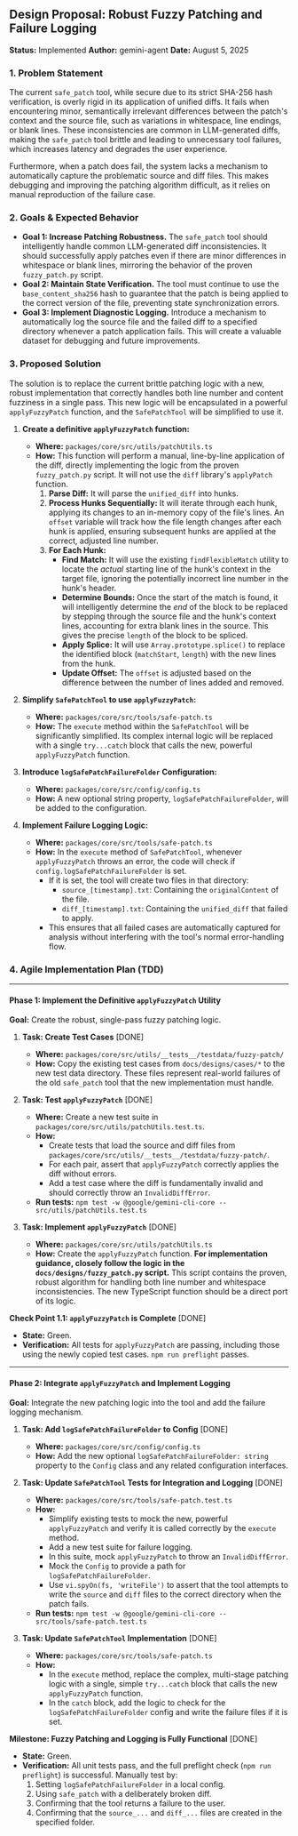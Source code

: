 ## **Design Proposal: Robust Fuzzy Patching and Failure Logging**

**Status:** Implemented
**Author:** gemini-agent
**Date:** August 5, 2025

### 1. Problem Statement

The current `safe_patch` tool, while secure due to its strict SHA-256 hash verification, is overly rigid in its application of unified diffs. It fails when encountering minor, semantically irrelevant differences between the patch's context and the source file, such as variations in whitespace, line endings, or blank lines. These inconsistencies are common in LLM-generated diffs, making the `safe_patch` tool brittle and leading to unnecessary tool failures, which increases latency and degrades the user experience.

Furthermore, when a patch does fail, the system lacks a mechanism to automatically capture the problematic source and diff files. This makes debugging and improving the patching algorithm difficult, as it relies on manual reproduction of the failure case.

### 2. Goals & Expected Behavior

- **Goal 1: Increase Patching Robustness.** The `safe_patch` tool should intelligently handle common LLM-generated diff inconsistencies. It should successfully apply patches even if there are minor differences in whitespace or blank lines, mirroring the behavior of the proven `fuzzy_patch.py` script.
- **Goal 2: Maintain State Verification.** The tool must continue to use the `base_content_sha256` hash to guarantee that the patch is being applied to the correct version of the file, preventing state synchronization errors.
- **Goal 3: Implement Diagnostic Logging.** Introduce a mechanism to automatically log the source file and the failed diff to a specified directory whenever a patch application fails. This will create a valuable dataset for debugging and future improvements.

### 3. Proposed Solution

The solution is to replace the current brittle patching logic with a new, robust implementation that correctly handles both line number and content fuzziness in a single pass. This new logic will be encapsulated in a powerful `applyFuzzyPatch` function, and the `SafePatchTool` will be simplified to use it.

1.  **Create a definitive `applyFuzzyPatch` function:**
    - **Where:** `packages/core/src/utils/patchUtils.ts`
    - **How:** This function will perform a manual, line-by-line application of the diff, directly implementing the logic from the proven `fuzzy_patch.py` script. It will not use the `diff` library's `applyPatch` function.
      1.  **Parse Diff:** It will parse the `unified_diff` into hunks.
      2.  **Process Hunks Sequentially:** It will iterate through each hunk, applying its changes to an in-memory copy of the file's lines. An `offset` variable will track how the file length changes after each hunk is applied, ensuring subsequent hunks are applied at the correct, adjusted line number.
      3.  **For Each Hunk:**
          - **Find Match:** It will use the existing `findFlexibleMatch` utility to locate the _actual_ starting line of the hunk's context in the target file, ignoring the potentially incorrect line number in the hunk's header.
          - **Determine Bounds:** Once the start of the match is found, it will intelligently determine the _end_ of the block to be replaced by stepping through the source file and the hunk's context lines, accounting for extra blank lines in the source. This gives the precise `length` of the block to be spliced.
          - **Apply Splice:** It will use `Array.prototype.splice()` to replace the identified block (`matchStart`, `length`) with the new lines from the hunk.
          - **Update Offset:** The `offset` is adjusted based on the difference between the number of lines added and removed.

2.  **Simplify `SafePatchTool` to use `applyFuzzyPatch`:**
    - **Where:** `packages/core/src/tools/safe-patch.ts`
    - **How:** The `execute` method within the `SafePatchTool` will be significantly simplified. Its complex internal logic will be replaced with a single `try...catch` block that calls the new, powerful `applyFuzzyPatch` function.

3.  **Introduce `logSafePatchFailureFolder` Configuration:**
    - **Where:** `packages/core/src/config/config.ts`
    - **How:** A new optional string property, `logSafePatchFailureFolder`, will be added to the configuration.

4.  **Implement Failure Logging Logic:**
    - **Where:** `packages/core/src/tools/safe-patch.ts`
    - **How:** In the `execute` method of `SafePatchTool`, whenever `applyFuzzyPatch` throws an error, the code will check if `config.logSafePatchFailureFolder` is set.
      - If it is set, the tool will create two files in that directory:
        - `source_[timestamp].txt`: Containing the `originalContent` of the file.
        - `diff_[timestamp].txt`: Containing the `unified_diff` that failed to apply.
      - This ensures that all failed cases are automatically captured for analysis without interfering with the tool's normal error-handling flow.

### 4. Agile Implementation Plan (TDD)

---

#### **Phase 1: Implement the Definitive `applyFuzzyPatch` Utility**

**Goal:** Create the robust, single-pass fuzzy patching logic.

1.  **Task: Create Test Cases** [DONE]
    - **Where:** `packages/core/src/utils/__tests__/testdata/fuzzy-patch/`
    - **How:** Copy the existing test cases from `docs/designs/cases/*` to the new test data directory. These files represent real-world failures of the old `safe_patch` tool that the new implementation must handle.

2.  **Task: Test `applyFuzzyPatch`** [DONE]
    - **Where:** Create a new test suite in `packages/core/src/utils/patchUtils.test.ts`.
    - **How:**
      - Create tests that load the source and diff files from `packages/core/src/utils/__tests__/testdata/fuzzy-patch/`.
      - For each pair, assert that `applyFuzzyPatch` correctly applies the diff without errors.
      - Add a test case where the diff is fundamentally invalid and should correctly throw an `InvalidDiffError`.
    - **Run tests:** `npm test -w @google/gemini-cli-core -- src/utils/patchUtils.test.ts`

3.  **Task: Implement `applyFuzzyPatch`** [DONE]
    - **Where:** `packages/core/src/utils/patchUtils.ts`
    - **How:** Create the `applyFuzzyPatch` function. **For implementation guidance, closely follow the logic in the `docs/designs/fuzzy_patch.py` script.** This script contains the proven, robust algorithm for handling both line number and whitespace inconsistencies. The new TypeScript function should be a direct port of its logic.

**Check Point 1.1: `applyFuzzyPatch` is Complete** [DONE]

- **State:** Green.
- **Verification:** All tests for `applyFuzzyPatch` are passing, including those using the newly copied test cases. `npm run preflight` passes.

---

#### **Phase 2: Integrate `applyFuzzyPatch` and Implement Logging**

**Goal:** Integrate the new patching logic into the tool and add the failure logging mechanism.

1.  **Task: Add `logSafePatchFailureFolder` to Config** [DONE]
    - **Where:** `packages/core/src/config/config.ts`
    - **How:** Add the new optional `logSafePatchFailureFolder: string` property to the `Config` class and any related configuration interfaces.

2.  **Task: Update `SafePatchTool` Tests for Integration and Logging** [DONE]
    - **Where:** `packages/core/src/tools/safe-patch.test.ts`
    - **How:**
      - Simplify existing tests to mock the new, powerful `applyFuzzyPatch` and verify it is called correctly by the `execute` method.
      - Add a new test suite for failure logging.
      - In this suite, mock `applyFuzzyPatch` to throw an `InvalidDiffError`.
      - Mock the `Config` to provide a path for `logSafePatchFailureFolder`.
      - Use `vi.spyOn(fs, 'writeFile')` to assert that the tool attempts to write the `source` and `diff` files to the correct directory when the patch fails.
    - **Run tests:** `npm test -w @google/gemini-cli-core -- src/tools/safe-patch.test.ts`

3.  **Task: Update `SafePatchTool` Implementation** [DONE]
    - **Where:** `packages/core/src/tools/safe-patch.ts`
    - **How:**
      - In the `execute` method, replace the complex, multi-stage patching logic with a single, simple `try...catch` block that calls the new `applyFuzzyPatch` function.
      - In the `catch` block, add the logic to check for the `logSafePatchFailureFolder` config and write the failure files if it is set.

**Milestone: Fuzzy Patching and Logging is Fully Functional** [DONE]

- **State:** Green.
- **Verification:** All unit tests pass, and the full preflight check (`npm run preflight`) is successful. Manually test by:
  1.  Setting `logSafePatchFailureFolder` in a local config.
  2.  Using `safe_patch` with a deliberately broken diff.
  3.  Confirming that the tool returns a failure to the user.
  4.  Confirming that the `source_...` and `diff_...` files are created in the specified folder.
